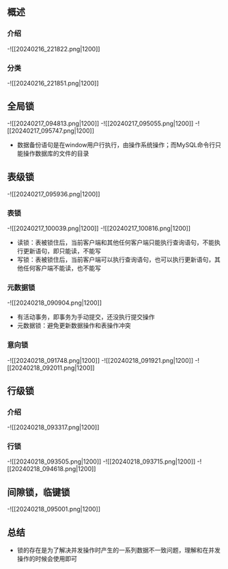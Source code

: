 ## 概述
### 介绍
-![[20240216_221822.png|1200]]
### 分类
-![[20240216_221851.png|1200]]
## 全局锁
-![[20240217_094813.png|1200]]
-![[20240217_095055.png|1200]]
-![[20240217_095747.png|1200]]
- 数据备份语句是在window用户行执行，由操作系统操作；而MySQL命令行只能操作数据库的文件的目录
## 表级锁
-![[20240217_095936.png|1200]]
### 表锁
-![[20240217_100039.png|1200]]
-![[20240217_100816.png|1200]]
- 读锁：表被锁住后，当前客户端和其他任何客户端只能执行查询语句，不能执行更新语句，即只能读，不能写
- 写锁：表被锁住后，当前客户端可以执行查询语句，也可以执行更新语句，其他任何客户端不能读，也不能写
### 元数据锁
-![[20240218_090904.png|1200]]
- 有活动事务，即事务为手动提交，还没执行提交操作
- 元数据锁：避免更新数据操作和表操作冲突
### 意向锁
-![[20240218_091748.png|1200]]
-![[20240218_091921.png|1200]]
-![[20240218_092011.png|1200]]
## 行级锁
### 介绍
-![[20240218_093317.png|1200]]
### 行锁
-![[20240218_093505.png|1200]]
-![[20240218_093715.png|1200]]
-![[20240218_094618.png|1200]]
## 间隙锁，临键锁
-![[20240218_095001.png|1200]]
## 总结
- 锁的存在是为了解决并发操作时产生的一系列数据不一致问题，理解和在并发操作的时候会使用即可



